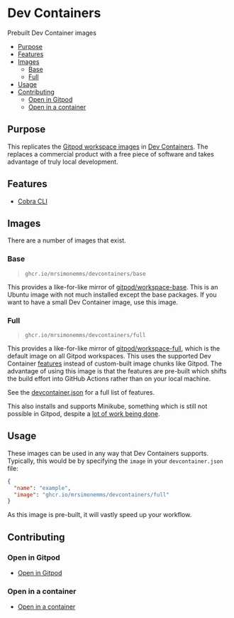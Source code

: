# Dev Containers

Prebuilt Dev Container images

<!-- toc -->

* [Purpose](#purpose)
* [Features](#features)
* [Images](#images)
  * [Base](#base)
  * [Full](#full)
* [Usage](#usage)
* [Contributing](#contributing)
  * [Open in Gitpod](#open-in-gitpod)
  * [Open in a container](#open-in-a-container)

<!-- Regenerate with "pre-commit run -a markdown-toc" -->

<!-- tocstop -->

## Purpose

This replicates the [Gitpod workspace images](https://www.gitpod.io/docs/configure/workspaces/workspace-image)
in [Dev Containers](https://code.visualstudio.com/docs/devcontainers/containers).
The replaces a commercial product with a free piece of software and takes advantage
of truly local development.

## Features

* [Cobra CLI](./features/cobra-cli)

## Images

There are a number of images that exist.

### Base

> `ghcr.io/mrsimonemms/devcontainers/base`

This provides a like-for-like mirror of [gitpod/workspace-base](https://github.com/gitpod-io/workspace-images/tree/main/base).
This is an Ubuntu image with not much installed except the base packages. If you
want to have a small Dev Container image, use this image.

### Full

> `ghcr.io/mrsimonemms/devcontainers/full`

This provides a like-for-like mirror of [gitpod/workspace-full](https://github.com/gitpod-io/workspace-images/tree/main/chunks),
which is the default image on all Gitpod workspaces. This uses the supported
Dev Container [features](https://containers.dev/features) instead of custom-built
image chunks like Gitpod. The advantage of using this image is that the features
are pre-built which shifts the build effort into GitHub Actions rather than on
your local machine.

See the [devcontainer.json](/images/full/.devcontainer/devcontainer.json) for
a full list of features.

This also installs and supports Minikube, something which is still not possible
in Gitpod, despite a [lot of work being done](https://github.com/gitpod-io/gitpod/issues/4889).

## Usage

These images can be used in any way that Dev Containers supports. Typically,
this would be by specifying the `image` in your `devcontainer.json` file:

```json
{
  "name": "example",
  "image": "ghcr.io/mrsimonemms/devcontainers/full"
}
```

As this image is pre-built, it will vastly speed up your workflow.

## Contributing

### Open in Gitpod

* [Open in Gitpod](https://gitpod.io/from-referrer/)

### Open in a container

* [Open in a container](https://code.visualstudio.com/docs/devcontainers/containers)
